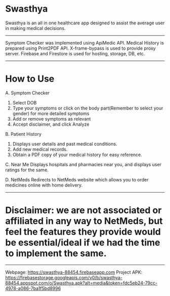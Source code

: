 # Swasthya

Swasthya is an all in one healthcare app designed to assist the average user in making medical decisions. 

------------------------------
Symptom Checker was implemented using ApiMedic API.
Medical History is prepared using Print2PDF API.
X-frame-bypass is used to provide proxy server.
Firebase and Firestore is used for hosting, storage, DB, etc.

------------------------------
# How to Use
A. Symptom Checker
  1. Select DOB
  2. Type your symptoms or click on the body part(Remember to select your gender) for more detailed symptoms
  3. Add or remove symptoms as relevant
  4. Accept disclaimer, and click Analyze

B. Patient History
  1. Displays user details and past medical conditions.
  2. Add new medical records.
  3. Obtain a PDF copy of your medical history for easy reference.
 
 C. Near Me
 Displays hospitals and pharmacies near you, and displays user ratings for the same.
 
 D. NetMeds
 Redirects to NetMeds website which allows you to order medicines online with home delivery.
 
---------------------------------
# Disclaimer: we are not associated or affiliated in any way to NetMeds, but feel the features they provide would be essential/ideal if we had the time to implement the same.
---------------------------------
Webpage: https://swasthya-88454.firebaseapp.com
Project APK: https://firebasestorage.googleapis.com/v0/b/swasthya-88454.appspot.com/o/Swasthya.apk?alt=media&token=fdc5eb24-79cc-4978-a086-7ba1f5bd8996
